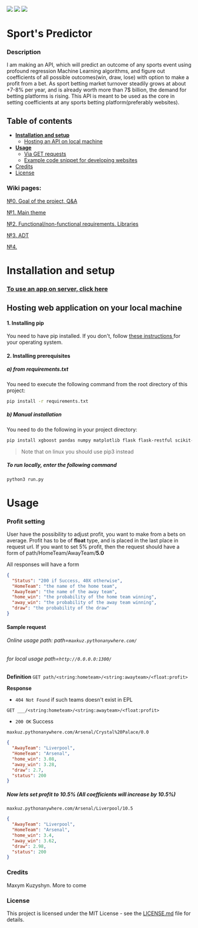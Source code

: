 ![](https://img.shields.io/github/license/maxymkuz/Sports-predictor)
![](https://img.shields.io/github/last-commit/maxymkuz/Sports-predictor)
![](https://img.shields.io/github/languages/code-size/maxymkuz/Sports-predictor)

# Sport's Predictor
### Description
I am making an API, which will predict an outcome of any
 sports event using profound regression Machine Learning algorithms, and
  figure out coefficients of all possible outcomes(win, draw, lose) with
   option to make a profit from a bet. As
  sport betting
  market turnover steadily grows at about +7-8% per year, and is already worth
   more than 7$ billion, the demand for betting platforms is rising. This
    API is meant to be used as the core in setting coefficients at any sports
     betting platform(preferably websites).


## Table of contents
* **[Installation and setup](#setup)**
    * [Hosting an API on local machine](#local)
* **[Usage](#usage)**
    * [Via GET requests](#local)
    * [Example code snippet for developing websites](#local)
* [Credits](#credits)
* [License](#license)

### Wiki pages:

[№0. Goal of the project, Q&A](https://github.com/maxymkuz/Sports-predictor/wiki/%D0%94%D0%97-%E2%84%960.-%D0%9F%D1%80%D0%B5%D0%B4%D1%81%D1%82%D0%B0%D0%B2%D0%BB%D0%B5%D0%BD%D0%BD%D1%8F.-%D0%9F%D0%B8%D1%82%D0%B0%D0%BD%D0%BD%D1%8F-%D1%82%D0%B0-%D0%B2%D1%96%D0%B4%D0%BF%D0%BE%D0%B2%D1%96%D0%B4%D1%96.)

[№1. Main theme](https://github.com/maxymkuz/Sports-predictor/wiki/%D0%94%D0%97-%E2%84%961.-%D0%A2%D0%B5%D0%BC%D0%B0-%D0%B4%D0%BE%D1%81%D0%BB%D1%96%D0%B4%D0%B6%D0%B5%D0%BD%D0%BD%D1%8F.-API.)

[№2. Functional/non-functional requirements. Libraries](https://github.com/maxymkuz/Sports-predictor/wiki/%D0%94%D0%97-%E2%84%962.-%D0%A4%D1%83%D0%BD%D0%BA%D1%86%D1%96%D0%BE%D0%BD%D0%B0%D0%BB%D1%8C%D0%BD%D1%96-%D0%BD%D0%B5%D1%84%D1%83%D0%BD%D0%BA%D1%86%D1%96%D0%BE%D0%BD%D0%B0%D0%BB%D1%8C%D0%BD%D1%96-%D0%B2%D0%B8%D0%BC%D0%BE%D0%B3%D0%B8.-%D0%94%D0%B0%D0%BD%D1%96-%D1%82%D0%B0-%D0%B1%D1%96%D0%B1%D0%BB%D1%96%D0%BE%D1%82%D0%B5%D0%BA%D0%B8.)

[№3. ADT](https://github.com/maxymkuz/Sports-predictor/wiki/%D0%94%D0%97-%E2%84%963.-ADT)

[№4.](https://github.com/maxymkuz/Sports-predictor/wiki/%D0%94%D0%97-%E2%84%963.-ADT)


<a name="setup"></a>
# Installation and setup 
### [To use an app on server, click here](kuzyshyn.pythonanywhere.com )
<a name="local"></a>
## Hosting web application on your local machine

#### 1. Installing pip
You need to have pip installed. If you don't, follow [these instructions
](https://www.makeuseof.com/tag/install-pip-for-python/) for
 your operating system.

#### 2. Installing prerequisites
##### a) from requirements.txt
You need to execute the following command from the root directory of this
 project:
 ```bash
pip install -r requirements.txt
```
##### b) Manual installation
You need to do the following in your project directory:
```bash
pip install xgboost pandas numpy matplotlib flask flask-restful scikit-learn

```
> Note that on linux you should use pip3 instead

##### To run locally, enter the following command
```bash
python3 run.py
```

<a name="usage"></a>
# Usage

### Profit setting
User have the possibility to adjust profit, you want to make from a bets on
 average. Profit has to be of **float** type, and is placed in the last
  place in request url. If you want to set 5% profit, then the request
   should have a form of path/HomeTeam/AwayTeam/**5.0**


All responses will have a form
```json
{
  "Status": "200 if Success, 40X otherwise",
  "HomeTeam": "the name of the home team",
  "AwayTeam": "the name of the away team",
  "home_win": "the probability of the home team winning",
  "away_win": "the probability of the away team winning",
  "draw": "the probability of the draw"
}
```
#### Sample request
###### Online usage path: path=`maxkuz.pythonanywhere.com/`
###### for local usage path=`http://0.0.0.0:1300/`
**Definition**
`GET path/<string:hometeam>/<string:awayteam>/<float:profit>`

**Response**

- `404 Not Found` if such teams doesn't exist in EPL

`GET ___/<string:hometeam>/<string:awayteam>/<float:profit>`
- `200 OK` Success

`maxkuz.pythonanywhere.com/Arsenal/Crystal%20Palace/0.0`
```json
{
  "AwayTeam": "Liverpool",
  "HomeTeam": "Arsenal",
  "home_win": 3.08,
  "away_win": 3.28,
  "draw": 2.7,
  "status": 200
}
```
##### Now lets set profit to 10.5% _(All coefficients will increase by 10.5%)_
`maxkuz.pythonanywhere.com/Arsenal/Liverpool/10.5`
```json
{
  "AwayTeam": "Liverpool",
  "HomeTeam": "Arsenal",
  "home_win": 3.4,
  "away_win": 3.62,
  "draw": 2.98,
  "status": 200
}
```

<a name="credits"></a>
### Credits
Maxym Kuzyshyn. More to come
<a name="license"></a>
### License
This project is licensed under the MIT License - see the [LICENSE.md](https://github.com/maxymkuz/Sports-predictor/blob/master/LICENSE)
file for details.